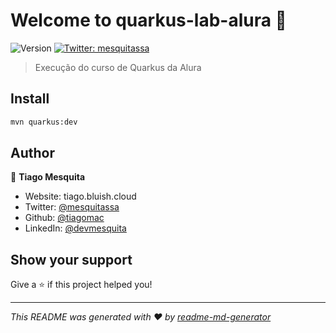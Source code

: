 # Welcome to quarkus-lab-alura 👋
![Version](https://img.shields.io/badge/version-1.0-blue.svg?cacheSeconds=2592000)
[![Twitter: mesquitassa](https://img.shields.io/twitter/follow/mesquitassa.svg?style=social)](https://twitter.com/mesquitassa)

> Execução do curso de Quarkus da Alura

## Install

```sh
mvn quarkus:dev
```

## Author

👤 **Tiago Mesquita**

* Website: tiago.bluish.cloud
* Twitter: [@mesquitassa](https://twitter.com/mesquitassa)
* Github: [@tiagomac](https://github.com/tiagomac)
* LinkedIn: [@devmesquita](https://linkedin.com/in/devmesquita)

## Show your support

Give a ⭐️ if this project helped you!


***
_This README was generated with ❤️ by [readme-md-generator](https://github.com/kefranabg/readme-md-generator)_